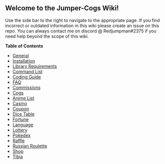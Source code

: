 ## Welcome to the Jumper-Cogs Wiki!

Use the side bar to the right to navigate to the appropriate page.
If you find incorrect or outdated information in this wiki please create an issue on this repo.
You can always contact me on discord @ Redjumpman#2375 if you need help beyond the scope of this wiki.


**Table of Contents**

- [General](#)
 - [Installation](https://github.com/Redjumpman/Jumper-Cogs/wiki/Installation)    
 - [Library Requirements](https://github.com/Redjumpman/Jumper-Cogs/wiki/Library-Requirements)
 - [Command List](https://github.com/Redjumpman/Jumper-Cogs/wiki/Command-List)  
 - [Coding Guide](https://github.com/Redjumpman/Jumper-Cogs/wiki/Discord-Coding-Guide)       
 - [FAQ](https://github.com/Redjumpman/Jumper-Cogs/wiki/FAQ)
 - [Commissions](https://github.com/Redjumpman/Jumper-Cogs/wiki/Commissions)     
- [Cogs](#)
 - [Anime List](https://github.com/Redjumpman/Jumper-Cogs/wiki/Animelist)
 - [Casino](https://github.com/Redjumpman/Jumper-Cogs/wiki/Casino)
 - [Coupon](https://github.com/Redjumpman/Jumper-Cogs/wiki/Coupon)
 - [Dice Table](https://github.com/Redjumpman/Jumper-Cogs/wiki/Dicetable)
 - [Fortune](https://github.com/Redjumpman/Jumper-Cogs/wiki/Fortune)
 - [Language](https://github.com/Redjumpman/Jumper-Cogs/wiki/Language)
 - [Lottery](https://github.com/Redjumpman/Jumper-Cogs/wiki/Lottery)
 - [Pokedex](https://github.com/Redjumpman/Jumper-Cogs/wiki/Pokedex)
 - [Raffle](https://github.com/Redjumpman/Jumper-Cogs/wiki/Raffle)
 - [Russian Roulette](https://github.com/Redjumpman/Jumper-Cogs/wiki/Russianroulette)
 - [Shop](https://github.com/Redjumpman/Jumper-Cogs/wiki/Shop-System)
 - [Tibia](https://github.com/Redjumpman/Jumper-Cogs/wiki/Tibia)